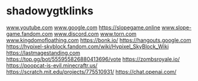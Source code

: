 # shadowygtklinks
www.youtube.com
www.google.com
https://slopegame.online
www.slope-game.fandom.com
www.discord.com
www.torn.com
www.kingdomofloathing.com
https://bonk.io/
https://hangouts.google.com
https://hypixel-skyblock.fandom.com/wiki/Hypixel_SkyBlock_Wiki
https://lastmagestanding.com
https://top.gg/bot/555955826880413696/vote
https://zombsroyale.io/
https://poopcat-is-evil.minecraftr.us/
https://scratch.mit.edu/projects/775510931/
https://chat.openai.com/
